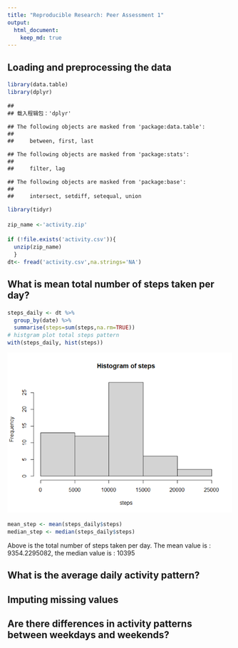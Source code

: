 ```yaml
---
title: "Reproducible Research: Peer Assessment 1"
output: 
  html_document:
    keep_md: true
---
```



## Loading and preprocessing the data


```r
library(data.table)
library(dplyr)
```

```
## 
## 载入程辑包：'dplyr'
```

```
## The following objects are masked from 'package:data.table':
## 
##     between, first, last
```

```
## The following objects are masked from 'package:stats':
## 
##     filter, lag
```

```
## The following objects are masked from 'package:base':
## 
##     intersect, setdiff, setequal, union
```

```r
library(tidyr)

zip_name <-'activity.zip'

if (!file.exists('activity.csv')){
  unzip(zip_name)
  }
dt<- fread('activity.csv',na.strings='NA')
```

## What is mean total number of steps taken per day?

```r
steps_daily <- dt %>% 
  group_by(date) %>% 
  summarise(steps=sum(steps,na.rm=TRUE))
# histgram plot total steps pattern
with(steps_daily, hist(steps))
```

![](RepData_project1_files/figure-html/calc_mean-1.png)<!-- -->

```r
mean_step <- mean(steps_daily$steps)
median_step <- median(steps_daily$steps)
```
Above is the total number of steps taken per day. The mean value is : 9354.2295082, the median value is : 10395
## What is the average daily activity pattern?



## Imputing missing values



## Are there differences in activity patterns between weekdays and weekends?
